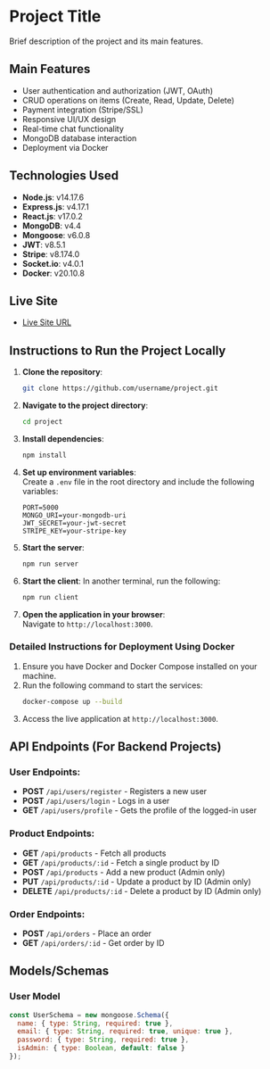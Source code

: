 # Project Title

Brief description of the project and its main features.

## Main Features
- User authentication and authorization (JWT, OAuth)
- CRUD operations on items (Create, Read, Update, Delete)
- Payment integration (Stripe/SSL)
- Responsive UI/UX design
- Real-time chat functionality
- MongoDB database interaction
- Deployment via Docker

## Technologies Used
- **Node.js**: v14.17.6
- **Express.js**: v4.17.1
- **React.js**: v17.0.2
- **MongoDB**: v4.4
- **Mongoose**: v6.0.8
- **JWT**: v8.5.1
- **Stripe**: v8.174.0
- **Socket.io**: v4.0.1
- **Docker**: v20.10.8

## Live Site
- [Live Site URL](https://example.com)

## Instructions to Run the Project Locally

1. **Clone the repository**:
    ```bash
    git clone https://github.com/username/project.git
    ```

2. **Navigate to the project directory**:
    ```bash
    cd project
    ```

3. **Install dependencies**:
    ```bash
    npm install
    ```

4. **Set up environment variables**:  
    Create a `.env` file in the root directory and include the following variables:
    ```
    PORT=5000
    MONGO_URI=your-mongodb-uri
    JWT_SECRET=your-jwt-secret
    STRIPE_KEY=your-stripe-key
    ```

5. **Start the server**:
    ```bash
    npm run server
    ```

6. **Start the client**:
    In another terminal, run the following:
    ```bash
    npm run client
    ```

7. **Open the application in your browser**:  
   Navigate to `http://localhost:3000`.

### Detailed Instructions for Deployment Using Docker
1. Ensure you have Docker and Docker Compose installed on your machine.
2. Run the following command to start the services:
    ```bash
    docker-compose up --build
    ```
3. Access the live application at `http://localhost:3000`.

## API Endpoints (For Backend Projects)

### User Endpoints:
- **POST** `/api/users/register` - Registers a new user
- **POST** `/api/users/login` - Logs in a user
- **GET** `/api/users/profile` - Gets the profile of the logged-in user

### Product Endpoints:
- **GET** `/api/products` - Fetch all products
- **GET** `/api/products/:id` - Fetch a single product by ID
- **POST** `/api/products` - Add a new product (Admin only)
- **PUT** `/api/products/:id` - Update a product by ID (Admin only)
- **DELETE** `/api/products/:id` - Delete a product by ID (Admin only)

### Order Endpoints:
- **POST** `/api/orders` - Place an order
- **GET** `/api/orders/:id` - Get order by ID

## Models/Schemas

### User Model
```js
const UserSchema = new mongoose.Schema({
  name: { type: String, required: true },
  email: { type: String, required: true, unique: true },
  password: { type: String, required: true },
  isAdmin: { type: Boolean, default: false }
});
